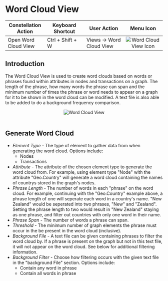 # Word Cloud View

<table class="table table-striped">
<colgroup>
<col style="width: 25%" />
<col style="width: 25%" />
<col style="width: 25%" />
<col style="width: 25%" />
</colgroup>
<thead>
<tr class="header">
<th>Constellation Action</th>
<th>Keyboard Shortcut</th>
<th>User Action</th>
<th style="text-align: center;">Menu Icon</th>
</tr>
</thead>
<tbody>
<tr class="odd">
<td>Open Word Cloud View</td>
<td>Ctrl + Shift + W</td>
<td>Views -&gt; Word Cloud View</td>
<td style="text-align: center;"><img src="../ext/docs/CoreWordCloudView/resources/word_cloud.png" alt="Word Cloud View Icon" /></td>
</tr>
</tbody>
</table>

## Introduction

The Word Cloud View is used to create word clouds based on words or phrases found 
within attributes in nodes and transactions on a graph. The length of the phrase,
how many words the phrase can span and the minimum number of times the phrase or 
word needs to appear on a graph for it to be shown in the word cloud can be 
modified. A text file is also able to be added to do a background frequency
comparison. 

<div style="text-align: center">

<img src="../ext/docs/CoreWordCloudView/resources/WordCloudView.png" alt="Word Cloud View" />

</div>
<br />

## Generate Word Cloud

-   *Element Type* - The type of element to gather data from when generating the 
word cloud. Options include:
    -   Nodes
    -   Transactions
-   *Attribute* - The attribute of the chosen element type to generate the word cloud from.
For example, using element type "Node" with the attribute "Geo.Country" will
generate a word cloud containing the names of countrys stored in the graph's nodes.
-   *Phrase Length* - The number of words in each "phrase" on the word cloud.
For example, continuing with the "Geo.Country" example above,
a phrase length of one will seperate each word in a country's name.
"New Zealand" would be seperated into two phrases, "New" and "Zealand".
Setting the phrase length to two would result in "New Zealand" staying as one phrase,
and filter out countries with only one word in their name.
-   *Phrase Span* - The number of words a phrase can span.
-   *Threshold* - The minimum number of graph elements the phrase must occur in 
the be present in the word cloud (inclusive).
-   *Background File* - A text file can be given containing phrases to filter the 
word cloud by. If a phrase is present on the graph but not in this text file, 
it will not appear on the word cloud. See below for additional filtering information.
-   *Background Filter* - Choose how filtering occurs with the given text file in 
the "background File" section. Options include:
    -   Contain any word in phrase
    -   Contain all words in phrase